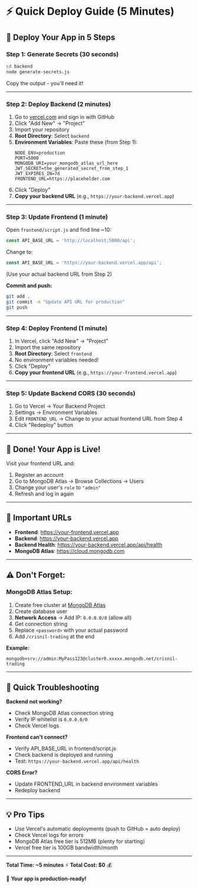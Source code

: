 # ⚡ Quick Deploy Guide (5 Minutes)

## 🎯 Deploy Your App in 5 Steps

### Step 1: Generate Secrets (30 seconds)
```bash
cd backend
node generate-secrets.js
```
Copy the output - you'll need it!

---

### Step 2: Deploy Backend (2 minutes)

1. Go to [vercel.com](https://vercel.com) and sign in with GitHub
2. Click "Add New" → "Project"
3. Import your repository
4. **Root Directory**: Select `backend`
5. **Environment Variables**: Paste these (from Step 1):
   ```
   NODE_ENV=production
   PORT=5000
   MONGODB_URI=your_mongodb_atlas_url_here
   JWT_SECRET=the_generated_secret_from_step_1
   JWT_EXPIRES_IN=7d
   FRONTEND_URL=https://placeholder.com
   ```
6. Click "Deploy"
7. **Copy your backend URL** (e.g., `https://your-backend.vercel.app`)

---

### Step 3: Update Frontend (1 minute)

Open `frontend/script.js` and find line ~10:
```javascript
const API_BASE_URL = 'http://localhost:5000/api';
```

Change to:
```javascript
const API_BASE_URL = 'https://your-backend.vercel.app/api';
```
(Use your actual backend URL from Step 2)

**Commit and push:**
```bash
git add .
git commit -m "Update API URL for production"
git push
```

---

### Step 4: Deploy Frontend (1 minute)

1. In Vercel, click "Add New" → "Project"
2. Import the same repository
3. **Root Directory**: Select `frontend`
4. No environment variables needed!
5. Click "Deploy"
6. **Copy your frontend URL** (e.g., `https://your-frontend.vercel.app`)

---

### Step 5: Update Backend CORS (30 seconds)

1. Go to Vercel → Your Backend Project
2. Settings → Environment Variables
3. Edit `FRONTEND_URL` → Change to your actual frontend URL from Step 4
4. Click "Redeploy" button

---

## 🎉 Done! Your App is Live!

Visit your frontend URL and:
1. Register an account
2. Go to MongoDB Atlas → Browse Collections → Users
3. Change your user's `role` to `"admin"`
4. Refresh and log in again

---

## 🔗 Important URLs

- **Frontend**: https://your-frontend.vercel.app
- **Backend**: https://your-backend.vercel.app
- **Backend Health**: https://your-backend.vercel.app/api/health
- **MongoDB Atlas**: https://cloud.mongodb.com

---

## ⚠️ Don't Forget:

### MongoDB Atlas Setup:
1. Create free cluster at [MongoDB Atlas](https://www.mongodb.com/cloud/atlas)
2. Create database user
3. **Network Access** → Add IP: `0.0.0.0/0` (allow all)
4. Get connection string
5. Replace `<password>` with your actual password
6. Add `/crisnil-trading` at the end

**Example:**
```
mongodb+srv://admin:MyPass123@cluster0.xxxxx.mongodb.net/crisnil-trading
```

---

## 🐛 Quick Troubleshooting

**Backend not working?**
- Check MongoDB Atlas connection string
- Verify IP whitelist is `0.0.0.0/0`
- Check Vercel logs

**Frontend can't connect?**
- Verify API_BASE_URL in frontend/script.js
- Check backend is deployed and running
- Test: `https://your-backend.vercel.app/api/health`

**CORS Error?**
- Update FRONTEND_URL in backend environment variables
- Redeploy backend

---

## 💡 Pro Tips

- Use Vercel's automatic deployments (push to GitHub = auto deploy)
- Check Vercel logs for errors
- MongoDB Atlas free tier is 512MB (plenty for starting)
- Vercel free tier is 100GB bandwidth/month

---

**Total Time: ~5 minutes** ⚡
**Total Cost: $0** 💰

🚀 **Your app is production-ready!**
